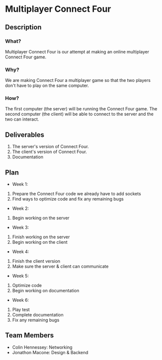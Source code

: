 # Multiplayer Connect Four
## Description
### What?
Multiplayer Connect Four is our attempt at making an online multiplayer Connect Four game.
### Why?
We are making Connect Four a multiplayer game so that the two players don't have to play on the same computer.
### How?
The first computer (the server) will be running the Connect Four game. The second computer (the client) will be able to connect to the server and the two can interact.

## Deliverables
1. The server's version of Connect Four.
2. The client's version of Connect Four.
3. Documentation

## Plan
- Week 1:
1. Prepare the Connect Four code we already have to add sockets
2. Find ways to optimize code and fix any remaining bugs
- Week 2:
1. Begin working on the server
- Week 3:
1. Finish working on the server
2. Begin working on the client
- Week 4:
1. Finish the client version
2. Make sure the server & client can communicate
- Week 5:
1. Optimize code
2. Begin working on documentation
- Week 6:
1. Play test
2. Complete documentation
3. Fix any remaining bugs

## Team Members
- Colin Hennessey: Networking
- Jonathon Macone: Design & Backend
